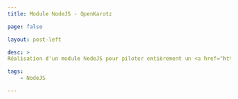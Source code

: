 ```yaml
---
title: Module NodeJS - OpenKarotz

page: false

layout: post-left

desc: >
Réalisation d'un module NodeJS pour piloter entièrement un <a href="http://karotz.com">Karotz</a> tournant sous <a href="openkarotz.filippi.org">OpenKarotz</a>. Le projet sur Github : <a href="https://github.com/guillaumewuip/openkarotz-nodejs">Openkarotz NodeJS</a>.

tags:
    - NodeJS

---
```


